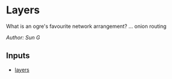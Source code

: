 # Layers

What is an ogre's favourite network arrangement? ... onion routing

*Author: Sun G*

## Inputs
- [layers](input/layers)


